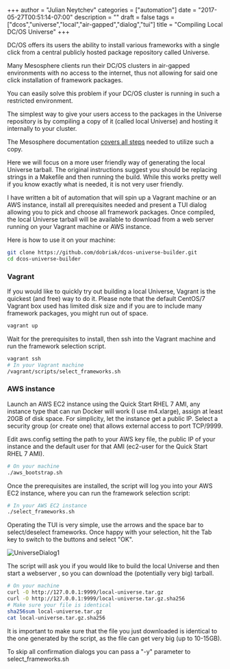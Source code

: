 +++
author = "Julian Neytchev"
categories = ["automation"]
date = "2017-05-27T00:51:14-07:00"
description = ""
draft = false
tags = ["dcos","universe","local","air-gapped","dialog","tui"]
title = "Compiling Local DC/OS Universe"
+++

DC/OS offers its users the ability to install various frameworks with a single click from a central publicly hosted package repository called Universe.

Many Mesosphere clients run their DC/OS clusters in air-gapped environments with no access to the internet, thus not allowing for said one click installation of framework packages.

You can easily solve this problem if your DC/OS cluster is running in such a restricted environment.

<!--more-->

The simplest way to give your users access to the packages in the Universe repository is by compiling a copy of it (called local Universe) and hosting it internally to your cluster.

The Mesosphere documentation [covers all steps](https://docs.mesosphere.com/1.9/administering-clusters/deploying-a-local-dcos-universe/ "steps to utilze local Universe") needed to utilize such a copy.

Here we will focus on a more user friendly way of generating the local Universe tarball. The original instructions suggest you should be replacing strings in a Makefile and then running the build. While this works pretty well if you know exactly what is needed, it is not very user friendly.

I have written a bit of automation that will spin up a Vagrant machine or an AWS instance, install all prerequisites needed and present a TUI dialog allowing you to pick and choose all framework packages. Once compiled, the local Universe tarball will be available to download from a web server running on your Vagrant machine or AWS instance.

Here is how to use it on your machine:

``` bash
git clone https://github.com/dobriak/dcos-universe-builder.git
cd dcos-universe-builder
```

### Vagrant

If you would like to quickly try out building a local Universe, Vagrant is the quickest (and free) way to do it. Please note that the default CentOS/7 Vagrant box used has limited disk size and if you are to include many framework packages, you might run out of space.

``` bash
vagrant up
```

Wait for the prerequisites to install, then ssh into the Vagrant machine and run the framework selection script.

``` bash
vagrant ssh
# In your Vagrant machine
/vagrant/scripts/select_frameworks.sh
```

### AWS instance

Launch an AWS EC2 instance using the Quick Start RHEL 7 AMI, any instance type that can run Docker will work (I use m4.xlarge), assign at least 20GB of disk space. For simplicity, let the instance get a public IP. Select a security group (or create one) that allows external access to  port TCP/9999.

Edit aws.config setting the path to your AWS key file, the public IP of your instance and the default user for that AMI (ec2-user for the Quick Start RHEL 7 AMI).

``` bash
# On your machine
./aws_bootstrap.sh
```
Once the prerequisites are installed, the script will log you into your AWS EC2 instance, where you can run the framework selection script:

``` bash
# In your AWS EC2 instance
./select_frameworks.sh
```

Operating the TUI is very simple, use the arrows and the space bar to select/deselect frameworks. Once happy with your selection, hit the Tab key to switch to the buttons and select "OK". 

![UniverseDialog1](/images/universe-dialog1a.png)

The script will ask you if you would like to build the local Universe and then start a webserver , so you can download the (potentially very big) tarball. 

``` bash
# On your machine
curl -O http://127.0.0.1:9999/local-universe.tar.gz
curl -O http://127.0.0.1:9999/local-universe.tar.gz.sha256
# Make sure your file is identical
sha256sum local-universe.tar.gz
cat local-universe.tar.gz.sha256
```
It is important to make sure that the file you just downloaded is identical to the one generated by the script, as the file can get very big (up to 10-15GB).

To skip all confirmation dialogs you can pass a "-y" parameter to select_frameworks.sh










